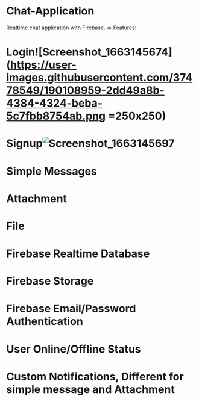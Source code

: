 # Chat-Application
Realtime chat application with Firebase.
=> Features:
# Login![Screenshot_1663145674](https://user-images.githubusercontent.com/37478549/190108959-2dd49a8b-4384-4324-beba-5c7fbb8754ab.png =250x250)
# Signup![Screenshot_1663145697](https://user-images.githubusercontent.com/37478549/190109024-1678a376-2b66-432e-9b8a-01c304e2800c.png)
# Simple Messages
# Attachment
# File
# Firebase Realtime Database
# Firebase Storage
# Firebase Email/Password Authentication
# User Online/Offline Status
# Custom Notifications, Different for simple message and Attachment
